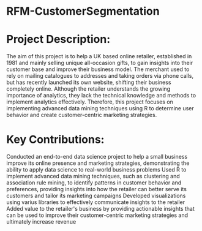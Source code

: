 # RFM-CustomerSegmentation
# Project Description:

The aim of this project is to help a UK based online retailer, established in 1981 and mainly selling unique all-occasion gifts, to gain insights into their customer base and improve their business model. The merchant used to rely on mailing catalogues to addresses and taking orders via phone calls, but has recently launched its own website, shifting their business completely online. Although the retailer understands the growing importance of analytics, they lack the technical knowledge and methods to implement analytics effectively. Therefore, this project focuses on implementing advanced data mining techniques using R to determine user behavior and create customer-centric marketing strategies.

# Key Contributions:

Conducted an end-to-end data science project to help a small business improve its online presence and marketing strategies, demonstrating the ability to apply data science to real-world business problems
Used R to implement advanced data mining techniques, such as clustering and association rule mining, to identify patterns in customer behavior and preferences, providing insights into how the retailer can better serve its customers and tailor its marketing campaigns
Developed visualizations using varius libraries to effectively communicate insights to the retailer
Added value to the retailer's business by providing actionable insights that can be used to improve their customer-centric marketing strategies and ultimately increase revenue

